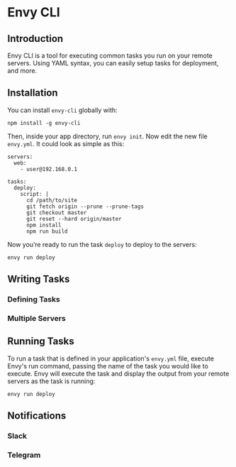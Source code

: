 # Envy CLI

## Introduction

Envy CLI is a tool for executing common tasks you run on your remote servers. Using YAML syntax, you can easily setup tasks for deployment, and more.

## Installation

You can install `envy-cli` globally with:

```
npm install -g envy-cli
```

Then, inside your app directory, run `envy init`. Now edit the new file `envy.yml`. It could look as simple as this:

```
servers:
  web:
    - user@192.168.0.1

tasks:
  deploy:
    script: |
      cd /path/to/site
      git fetch origin --prune --prune-tags
      git checkout master
      git reset --hard origin/master
      npm install
      npm run build
```

Now you’re ready to run the task `deploy` to deploy to the servers:

```
envy run deploy
```

## Writing Tasks

### Defining Tasks

### Multiple Servers

## Running Tasks

To run a task that is defined in your application's `envy.yml` file, execute Envy's run command, passing the name of the task you would like to execute. Envy will execute the task and display the output from your remote servers as the task is running:

```
envy run deploy
```

## Notifications

### Slack

### Telegram
